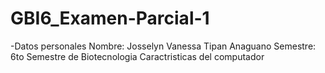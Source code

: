 # GBI6_Examen-Parcial-1
-Datos personales
Nombre: Josselyn Vanessa Tipan Anaguano 
Semestre: 6to Semestre de Biotecnologia 
Caractristicas del computador 
